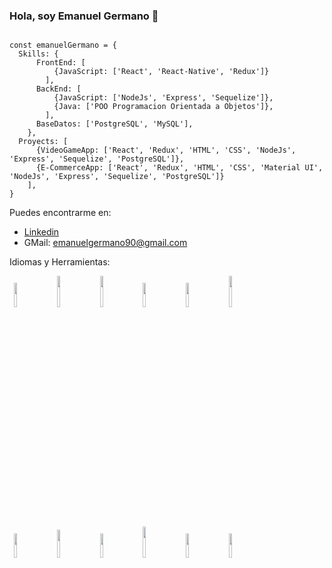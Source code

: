 ### Hola, soy Emanuel Germano 👋

```  JS

const emanuelGermano = {
  Skills: {
      FrontEnd: [
          {JavaScript: ['React', 'React-Native', 'Redux']}
        ],
      BackEnd: [
          {JavaScript: ['NodeJs', 'Express', 'Sequelize']},
          {Java: ['POO Programacion Orientada a Objetos']},
        ],
      BaseDatos: ['PostgreSQL', 'MySQL'],
    },
  Proyects: [
      {VideoGameApp: ['React', 'Redux', 'HTML', 'CSS', 'NodeJs', 'Express', 'Sequelize', 'PostgreSQL']},
      {E-CommerceApp: ['React', 'Redux', 'HTML', 'CSS', 'Material UI', 'NodeJs', 'Express', 'Sequelize', 'PostgreSQL']}
    ],
}

```

Puedes encontrarme en:
- [Linkedin](https://www.linkedin.com/in/emanuelgermano/)
- GMail: emanuelgermano90@gmail.com

Idiomas y Herramientas:

<p>
  <code> <img width = "10%" src = "https://www.vectorlogo.zone/logos/w3_html5/w3_html5-ar21.svg"> </code>
  <code> <img width = "10%" height = "50px" src = "https://github.com/WanCirone/wancirone/blob/main/logos/1200px-Devicon-css3-plain.svg.png"> </code>
  <code> <img width = "10%" height = "50px" src = "https://github.com/WanCirone/wancirone/blob/main/logos/javascript-1.svg"> </code>
  <code> <img width = "10%" src = "https://www.vectorlogo.zone/logos/git-scm/git-scm-ar21.svg"> </code>
  <code> <img width = "10%" src = "https://www.vectorlogo.zone/logos/getbootstrap/getbootstrap-ar21.svg"> </code>
  <code> <img width = "10%" height = "50px" src = "https://github.com/WanCirone/wancirone/blob/main/logos/material-ui-1.svg"> </code>
  <br />
  <code> <img width = "10%" src = "https://www.vectorlogo.zone/logos/reactjs/reactjs-ar21.svg"> </code>
  <code> <img width = "10%" height = "45" src = "https://cdn.worldvectorlogo.com/logos/redux.svg"> </code>
  <code> <img width = "10%" src = "https://www.vectorlogo.zone/logos/nodejs/nodejs-ar21.svg"> </code>
  <code> <img width = "10%" height = "50px" src = "https://github.com/WanCirone/wancirone/blob/main/logos/expressjs.svg"> </code>
  <code> <img width = "10%" src = "https://www.vectorlogo.zone/logos/postgresql/postgresql-ar21.svg"> </code>
  <code> <img width = "10%" src = "https://www.vectorlogo.zone/logos/sequelizejs/sequelizejs-ar21.svg"> </code>
  <br />
</p>

<!--
**emanuelgermano90/emanuelgermano90** is a ✨ _special_ ✨ repository because its `README.md` (this file) appears on your GitHub profile.

Here are some ideas to get you started:

- 🔭 I’m currently working on ...
- 🌱 I’m currently learning ...
- 👯 I’m looking to collaborate on ...
- 🤔 I’m looking for help with ...
- 💬 Ask me about ...
- 📫 How to reach me: ...
- 😄 Pronouns: ...
- ⚡ Fun fact: ...
-->
